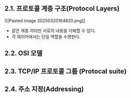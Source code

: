 ## 2.1. 프로토콜 계층 구조(Protocol Layers)
![[Pasted image 20250320164820.png]]
- 같은 계층 끼리만 서로의 내용을 이해할 수 있다.
- 각 레이어에서는 단일 역할을 수행한다.

## 2.2. OSI 모델
## 2.3. TCP/IP 프로토콜 그룹 (Protocal suite)
## 2.4. 주소 지정(Addressing)